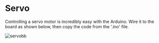 # Servo
Controlling a servo motor is incredibly easy with the Arduino. Wire it to the board as shown below, then copy the code from the
'.ino' file.

![servobb](https://www.arduino.cc/en/uploads/Tutorial/sweep_bb.png)
